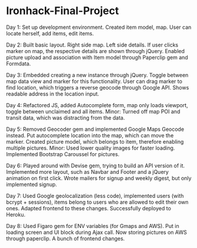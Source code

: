 # Ironhack-Final-Project

Day 1: Set up development environment. Created item model, map. User can locate herself, add items, edit items.

Day 2: Built basic layout. Right side map. Left side details. If user clicks marker on map, the respective details are shown through jQuery. Enabled picture upload and association with Item model through Paperclip gem and Formdata.

Day 3: Embedded creating a new instance through jQuery. Toggle between map data view and marker for this functionality. User can drag marker to find location, which triggers a reverse geocode through Google API. Shows readable address in the location input.

Day 4: Refactored JS, added Autocomplete form, map only loads viewport, toggle between unclaimed and all items. Minor: Turned off map POI and transit data, which was distracting from the data.

Day 5: Removed Geocoder gem and implemented Google Maps Geocode instead. Put autocomplete location into the map, which can move the marker. Created picture model, which belongs to item, therefore enabling multiple pictures. Minor: Used lower quality images for faster loading. Implemented Bootstrap Caroussel for pictures.

Day 6: Played around with Devise gem, trying to build an API version of it. Implemented more layout, such as Navbar and Footer and a jQuery animation on first click. Wrote mailers for signup and weekly digest, but only implemented signup.

Day 7: Used Google geolocalization (less code), implemented users (with bcrypt + sessions), items belong to users who are allowed to edit their own ones. Adapted frontend to these changes. Successfully deployed to Heroku.

Day 8: Used Figaro gem for ENV variables (for Gmaps and AWS). Put in loading screen and UI block during Ajax call. Now storing pictures on AWS through paperclip. A bunch of frontend changes.